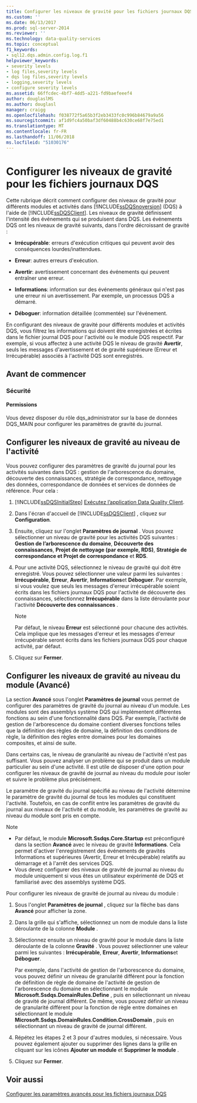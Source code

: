 ```yaml
---
title: Configurer les niveaux de gravité pour les fichiers journaux DQS | Microsoft Docs
ms.custom: ''
ms.date: 06/13/2017
ms.prod: sql-server-2014
ms.reviewer: ''
ms.technology: data-quality-services
ms.topic: conceptual
f1_keywords:
- sql12.dqs.admin.config.log.f1
helpviewer_keywords:
- severity levels
- log files,severity levels
- dqs log files,severity levels
- logging,severity levels
- configure severity levels
ms.assetid: 66ffcdec-4bf7-4dd5-a221-fd9baefeeef4
author: douglaslMS
ms.author: douglasl
manager: craigg
ms.openlocfilehash: f038772f5a65b3f2eb3433fc0c996b84679a9a56
ms.sourcegitcommit: af1d9fc4a50baf3df60488b4c630ce68f7e75ed1
ms.translationtype: MT
ms.contentlocale: fr-FR
ms.lasthandoff: 11/06/2018
ms.locfileid: "51030176"
---
```

# <a name="configure-severity-levels-for-dqs-log-files"></a>Configurer les niveaux de gravité pour les fichiers journaux DQS
  Cette rubrique décrit comment configurer des niveaux de gravité pour différents modules et activités dans [!INCLUDE[ssDQSnoversion](../includes/ssdqsnoversion-md.md)] (DQS) à l'aide de [!INCLUDE[ssDQSClient](../includes/ssdqsclient-md.md)]. Les niveaux de gravité définissent l'intensité des événements qui se produisent dans DQS. Les événements DQS ont les niveaux de gravité suivants, dans l'ordre décroissant de gravité :  
  
-   **Irrécupérable**: erreurs d'exécution critiques qui peuvent avoir des conséquences lourdes/inattendues.  
  
-   **Erreur**: autres erreurs d'exécution.  
  
-   **Avertir**: avertissement concernant des événements qui peuvent entraîner une erreur.  
  
-   **Informations**: information sur des événements généraux qui n'est pas une erreur ni un avertissement. Par exemple, un processus DQS a démarré.  
  
-   **Déboguer**: information détaillée (commentée) sur l'événement.  
  
 En configurant des niveaux de gravité pour différents modules et activités DQS, vous filtrez les informations qui doivent être enregistrées et écrites dans le fichier journal DQS pour l'activité ou le module DQS respectif. Par exemple, si vous affectez à une activité DQS le niveau de gravité **Avertir**, seuls les messages d'avertissement et de gravité supérieure (Erreur et Irrécupérable) associés à l'activité DQS sont enregistrés.  
  
##  <a name="BeforeYouBegin"></a> Avant de commencer  
  
###  <a name="Security"></a> Sécurité  
  
####  <a name="Permissions"></a> Permissions  
 Vous devez disposer du rôle dqs_administrator sur la base de données DQS_MAIN pour configurer les paramètres de gravité du journal.  
  
##  <a name="ConfigureActivity"></a> Configurer les niveaux de gravité au niveau de l'activité  
 Vous pouvez configurer des paramètres de gravité du journal pour les activités suivantes dans DQS : gestion de l'arborescence du domaine, découverte des connaissances, stratégie de correspondance, nettoyage des données, correspondance de données et services de données de référence. Pour cela :  
  
1.  [!INCLUDE[ssDQSInitialStep](../includes/ssdqsinitialstep-md.md)] [Exécutez l’application Data Quality Client](../../2014/data-quality-services/run-the-data-quality-client-application.md).  
  
2.  Dans l'écran d'accueil de [!INCLUDE[ssDQSClient](../includes/ssdqsclient-md.md)] , cliquez sur **Configuration**.  
  
3.  Ensuite, cliquez sur l'onglet **Paramètres de journal** . Vous pouvez sélectionner un niveau de gravité pour les activités DQS suivantes : **Gestion de l’arborescence du domaine**, **Découverte des connaissances**, **Projet de nettoyage (par exemple, RDS)**, **Stratégie de correspondance et Projet de correspondance** et **RDS**.  
  
4.  Pour une activité DQS, sélectionnez le niveau de gravité qui doit être enregistré. Vous pouvez sélectionner une valeur parmi les suivantes : **Irrécupérable**, **Erreur**, **Avertir**, **Informations**et **Déboguer**. Par exemple, si vous voulez que seuls les messages d'erreur irrécupérable soient écrits dans les fichiers journaux DQS pour l'activité de découverte des connaissances, sélectionnez **Irrécupérable** dans la liste déroulante pour l'activité **Découverte des connaissances** .  
  
    > [!NOTE]  
    >  Par défaut, le niveau **Erreur** est sélectionné pour chacune des activités. Cela implique que les messages d'erreur et les messages d'erreur irrécupérable seront écrits dans les fichiers journaux DQS pour chaque activité, par défaut.  
  
5.  Cliquez sur **Fermer**.  
  
##  <a name="ConfigureModule"></a> Configurer les niveaux de gravité au niveau du module (Avancé)  
 La section **Avancé** sous l'onglet **Paramètres de journal** vous permet de configurer des paramètres de gravité du journal au niveau d'un module. Les modules sont des assemblys système DQS qui implémentent différentes fonctions au sein d'une fonctionnalité dans DQS. Par exemple, l'activité de gestion de l'arborescence du domaine contient diverses fonctions telles que la définition des règles de domaine, la définition des conditions de règle, la définition des règles entre domaines pour les domaines composites, et ainsi de suite.  
  
 Dans certains cas, le niveau de granularité au niveau de l'activité n'est pas suffisant. Vous pouvez analyser un problème qui se produit dans un module particulier au sein d'une activité. Il est utile de disposer d'une option pour configurer les niveaux de gravité de journal au niveau du module pour isoler et suivre le problème plus précisément.  
  
 Le paramètre de gravité du journal spécifié au niveau de l'activité détermine le paramètre de gravité du journal de tous les modules qui constituent l'activité. Toutefois, en cas de conflit entre les paramètres de gravité du journal aux niveaux de l'activité et du module, les paramètres de gravité au niveau du module sont pris en compte.  
  
> [!NOTE]  
>  -   Par défaut, le module **Microsoft.Ssdqs.Core.Startup** est préconfiguré dans la section **Avancé** avec le niveau de gravité **Informations**. Cela permet d'activer l'enregistrement des événements de gravités Informations et supérieures (Avertir, Erreur et Irrécupérable) relatifs au démarrage et à l'arrêt des services DQS.  
> -   Vous devez configurer des niveaux de gravité de journal au niveau du module uniquement si vous êtes un utilisateur expérimenté de DQS et familiarisé avec des assemblys système DQS.  
  
 Pour configurer les niveaux de gravité de journal au niveau du module :  
  
1.  Sous l'onglet **Paramètres de journal** , cliquez sur la flèche bas dans **Avancé** pour afficher la zone.  
  
2.  Dans la grille qui s'affiche, sélectionnez un nom de module dans la liste déroulante de la colonne **Module** .  
  
3.  Sélectionnez ensuite un niveau de gravité pour le module dans la liste déroulante de la colonne **Gravité** . Vous pouvez sélectionner une valeur parmi les suivantes : **Irrécupérable**, **Erreur**, **Avertir**, **Informations**et **Déboguer**.  
  
     Par exemple, dans l'activité de gestion de l'arborescence du domaine, vous pouvez définir un niveau de granularité différent pour la fonction de définition de règle de domaine de l'activité de gestion de l'arborescence du domaine en sélectionnant le module **Microsoft.Ssdqs.DomainRules.Define** , puis en sélectionnant un niveau de gravité de journal différent. De même, vous pouvez définir un niveau de granularité différent pour la fonction de règle entre domaines en sélectionnant le module **Microsoft.Ssdqs.DomainRules.Condition.CrossDomain** , puis en sélectionnant un niveau de gravité de journal différent.  
  
4.  Répétez les étapes 2 et 3 pour d'autres modules, si nécessaire. Vous pouvez également ajouter ou supprimer des lignes dans la grille en cliquant sur les icônes **Ajouter un module** et **Supprimer le module** .  
  
5.  Cliquez sur **Fermer**.  
  
## <a name="see-also"></a>Voir aussi  
 [Configurer les paramètres avancés pour les fichiers journaux DQS](../../2014/data-quality-services/configure-advanced-settings-for-dqs-log-files.md)  
  
  
